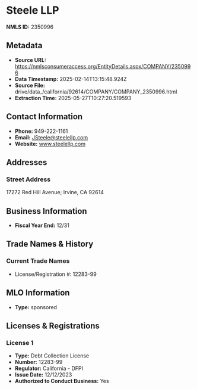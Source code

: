 # Steele LLP

**NMLS ID:** 2350996

## Metadata
- **Source URL:** https://nmlsconsumeraccess.org/EntityDetails.aspx/COMPANY/2350996
- **Data Timestamp:** 2025-02-14T13:15:48.924Z
- **Source File:** drive/data_/california/92614/COMPANY/COMPANY_2350996.html
- **Extraction Time:** 2025-05-27T10:27:20.519593

## Contact Information
- **Phone:** 949-222-1161
- **Email:** JSteele@steelellp.com
- **Website:** www.steelellp.com

## Addresses
### Street Address
17272 Red Hill Avenue; Irvine, CA 92614

## Business Information
- **Fiscal Year End:** 12/31

## Trade Names & History
### Current Trade Names
- License/Registration #: 12283-99

## MLO Information
- **Type:** sponsored

## Licenses & Registrations

### License 1
- **Type:** Debt Collection License
- **Number:** 12283-99
- **Regulator:** California - DFPI
- **Issue Date:** 12/12/2023
- **Authorized to Conduct Business:** Yes

